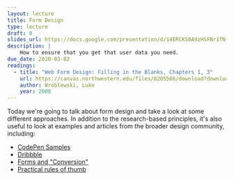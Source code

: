 ```yaml
---
layout: lecture
title: Form Design
type: lecture
draft: 0
slides_url: https://docs.google.com/presentation/d/14ERCKS0A9zHSFNr1fN-jJuUnMWjt2VTw_vu8-2f3wPo/edit?usp=sharing
description: |
    How to ensure that you get that user data you need.
due_date: 2020-03-02
readings:
  - title: "Web Form Design: Filling in the Blanks, Chapters 1, 3"
    url: https://canvas.northwestern.edu/files/8205566/download?download_frd=1
    author: Wroblewski, Luke
    year: 2008
---
```


Today we're going to talk about form design and take a look at some different approaches. In addition to the research-based principles, it's also useful to look at examples and articles from the broader design community, including:

<ul>
    <li><a href="https://codepen.io/search/pens?q=forms&page=1&order=popularity&depth=everything" target="_blank">CodePen Samples</a></li>
    <li><a href="https://dribbble.com/tags/form" target="_blank">Dribbble</a></li>
    <li><a href="https://cxl.com/blog/form-design-best-practices/" target="_blank">Forms and "Conversion"</a></li>
    <li><a href="https://uxdesign.cc/design-better-forms-96fadca0f49c" target="_blank">Practical rules of thumb</a></li>
</ul>